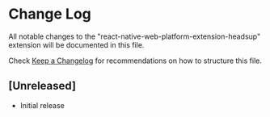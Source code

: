 # Change Log

All notable changes to the "react-native-web-platform-extension-headsup" extension will be documented in this file.

Check [Keep a Changelog](http://keepachangelog.com/) for recommendations on how to structure this file.

## [Unreleased]

- Initial release
